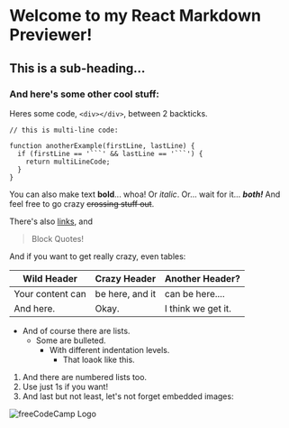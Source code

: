 # Welcome to my React Markdown Previewer!

## This is a sub-heading...

### And here's some other cool stuff:

Heres some code, `<div></div>`, between 2 backticks.

````
// this is multi-line code:

function anotherExample(firstLine, lastLine) {
  if (firstLine == '```' && lastLine == '```') {
    return multiLineCode;
  }
}
````

You can also make text **bold**... whoa!
Or _italic_.
Or... wait for it... **_both!_**
And feel free to go crazy ~~crossing stuff out~~.

There's also [links](https://www.freecodecamp.org), and

> Block Quotes!

And if you want to get really crazy, even tables:

| Wild Header      | Crazy Header    | Another Header?    |
| ---------------- | --------------- | ------------------ |
| Your content can | be here, and it | can be here....    |
| And here.        | Okay.           | I think we get it. |

- And of course there are lists.
  - Some are bulleted.
    - With different indentation levels.
      - That loaok like this.

1. And there are numbered lists too.
1. Use just 1s if you want!
1. And last but not least, let's not forget embedded images:

![freeCodeCamp Logo](https://cdn.freecodecamp.org/testable-projects-fcc/images/fcc_secondary.svg)
